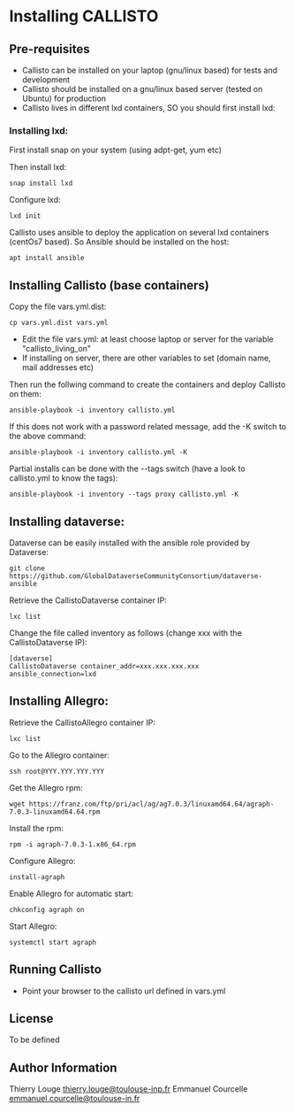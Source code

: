 Installing CALLISTO
===================

Pre-requisites
--------------

 - Callisto can be installed on your laptop (gnu/linux based) for tests and development
 - Callisto should be installed on a gnu/linux based server (tested on Ubuntu) for production
 - Callisto lives in different lxd containers, SO you should first install lxd:

### Installing lxd: ###

First install snap on your system (using adpt-get, yum etc)

Then install lxd:

    snap install lxd

Configure lxd:

    lxd init

Callisto uses ansible to deploy the application on several lxd containers (centOs7 based). So Ansible should be installed on the host:

    apt install ansible

Installing Callisto (base containers)
-------------------------------------

Copy the file vars.yml.dist:

    cp vars.yml.dist vars.yml

 - Edit the file vars.yml: at least choose laptop or server for the variable "callisto_living_on"
 - If installing on server, there are other variables to set (domain name, mail addresses etc)

Then run the follwing command to create the containers and deploy Callisto on them:

    ansible-playbook -i inventory callisto.yml 

If this does not work with a password related message, add the -K switch to the above command:

    ansible-playbook -i inventory callisto.yml -K

Partial installs can be done with the --tags switch (have a look to callisto.yml to know the tags):

    ansible-playbook -i inventory --tags proxy callisto.yml -K


Installing dataverse:
---------------------

Dataverse can be easily installed with the ansible role provided by Dataverse:

    git clone https://github.com/GlobalDataverseCommunityConsortium/dataverse-ansible

Retrieve the CallistoDataverse container IP:

    lxc list

Change the file called inventory as follows (change xxx with the CallistoDataverse IP):

    [dataverse]
    CallistoDataverse container_addr=xxx.xxx.xxx.xxx ansible_connection=lxd

Installing Allegro:
-------------------

Retrieve the CallistoAllegro container IP:

    lxc list

Go to the Allegro container:

    ssh root@YYY.YYY.YYY.YYY

Get the Allegro rpm:

    wget https://franz.com/ftp/pri/acl/ag/ag7.0.3/linuxamd64.64/agraph-7.0.3-linuxamd64.64.rpm

Install the rpm:

    rpm -i agraph-7.0.3-1.x86_64.rpm

Configure Allegro:

    install-agraph

Enable Allegro for automatic start:

    chkconfig agraph on

Start Allegro:

    systemctl start agraph 

Running Callisto
----------------
- Point your browser to the callisto url defined in vars.yml 

License
-------
To be defined

Author Information
------------------

Thierry Louge thierry.louge@toulouse-inp.fr
Emmanuel Courcelle emmanuel.courcelle@toulouse-in.fr

